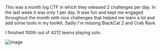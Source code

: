This was a month log CTF in which they released 2 challenges per day. In the last week it was only 1 per day. It was fun and kept me engaged throughout the month with nice challenges that helped me learn a lot and add some tools in my toolkit. Sadly I'm missing BlackCat 2 and Crab Rave.

I finished 100th out of 4212 teams playing solo.

![image](https://github.com/LazyTitan33/CTF-Writeups/assets/80063008/00288ee7-b8a5-4c09-8421-19cfc2fb7f58)
